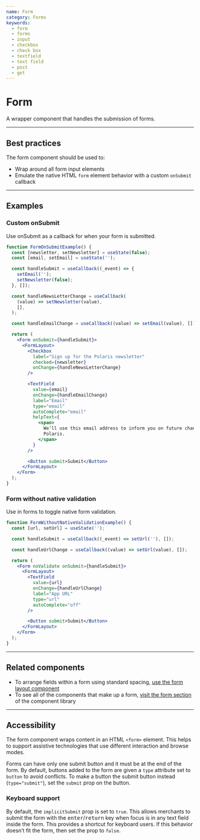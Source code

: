 ```yaml
---
name: Form
category: Forms
keywords:
  - form
  - forms
  - input
  - checkbox
  - check box
  - textfield
  - text field
  - post
  - get
---
```


# Form

A wrapper component that handles the submission of forms.

---

## Best practices

The form component should be used to:

- Wrap around all form input elements
- Emulate the native HTML `form` element behavior with a custom `onSubmit` callback

---

## Examples

### Custom onSubmit

Use onSubmit as a callback for when your form is submitted.

```jsx
function FormOnSubmitExample() {
  const [newsletter, setNewsletter] = useState(false);
  const [email, setEmail] = useState('');

  const handleSubmit = useCallback((_event) => {
    setEmail('');
    setNewsletter(false);
  }, []);

  const handleNewsLetterChange = useCallback(
    (value) => setNewsletter(value),
    [],
  );

  const handleEmailChange = useCallback((value) => setEmail(value), []);

  return (
    <Form onSubmit={handleSubmit}>
      <FormLayout>
        <Checkbox
          label="Sign up for the Polaris newsletter"
          checked={newsletter}
          onChange={handleNewsLetterChange}
        />

        <TextField
          value={email}
          onChange={handleEmailChange}
          label="Email"
          type="email"
          autoComplete="email"
          helpText={
            <span>
              We’ll use this email address to inform you on future changes to
              Polaris.
            </span>
          }
        />

        <Button submit>Submit</Button>
      </FormLayout>
    </Form>
  );
}
```

### Form without native validation

Use in forms to toggle native form validation.

```jsx
function FormWithoutNativeValidationExample() {
  const [url, setUrl] = useState('');

  const handleSubmit = useCallback((_event) => setUrl(''), []);

  const handleUrlChange = useCallback((value) => setUrl(value), []);

  return (
    <Form noValidate onSubmit={handleSubmit}>
      <FormLayout>
        <TextField
          value={url}
          onChange={handleUrlChange}
          label="App URL"
          type="url"
          autoComplete="off"
        />

        <Button submit>Submit</Button>
      </FormLayout>
    </Form>
  );
}
```

---

## Related components

- To arrange fields within a form using standard spacing, [use the form layout component](https://polaris.shopify.com/components/forms/form-layout)
- To see all of the components that make up a form, [visit the form section](https://polaris.shopify.com/components/forms/checkbox#navigation) of the component library

---

## Accessibility

The form component wraps content in an HTML `<form>` element. This helps to support assistive technologies that use different interaction and browse modes.

Forms can have only one submit button and it must be at the end of the form. By default, buttons added to the form are given a `type` attribute set to `button` to avoid conflicts. To make a button the submit button instead (`type="submit"`), set the `submit` prop on the button.

### Keyboard support

By default, the `implicitSubmit` prop is set to `true`. This allows merchants to submit the form with the <kbd>enter</kbd>/<kbd>return</kbd> key when focus is in any text field inside the form. This provides a shortcut for keyboard users. If this behavior doesn’t fit the form, then set the prop to `false`.
